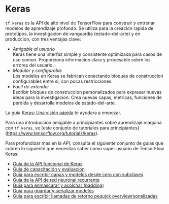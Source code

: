 # Keras

`tf.keras` es la API de alto nivel de TensorFlow para construir y entrenar modelos de aprendizaje profundo. Se utiliza para la creacion rapida de prototipos, la investigacion de vanguardia (estado-del-arte) y en produccion, con tres ventajas clave:

-   *Amigable al usuario*<br> Keras tiene una interfaz simple y consistente optimizada para casos de uso comun. Proporciona informacion clara y procesable sobre los errores del usuario.
-   *Modular y configurable*<br> Los modelos en Keras se fabrican conectando bloques de construccion configurables entre si, con pocas restricciones.
-   *Facil de extender*<br> Escribir bloques de construccion personalizados para expresar nuevas ideas para la investigacion. Crea nuevas capas, metricas, funciones de perdida y desarrolla modelos de estado-del-arte.

La guia [Keras: Una visión aápida](./overview.ipynb) te ayudara a empezar.

Para una introduccion amigable a principiantes sobre aprendizaje maquina con `tf.keras`, ve [este conjunto de tutoriales para principiantes] (https://www.tensorflow.org/tutorials/keras).

Para profundizar mas en la API, consulta el siguiente conjunto de guías que cubren lo siguiente que necesitas saber como super usuario de TensorFlow Keras:

-   [Guía de la API funcional de Keras](./functional.ipynb)
-   [Guia de capacitación y evaluacion](./train_and_evaluate.ipynb)
-   [Guia para escribir capas y modelos desde cero con subclases](./custom_layers_and_models.ipynb)
-   [Guia de la API de red neuronal recurrente](./rnn.ipynb)
-   [Guía para enmascarar y acolchar (padding)](./masking_and_padding.ipynb)
-   [Guia para guardar y serializar modelos](./save_and_serialize.ipynb)
-   [Guia para escribir llamadas de retorno pequick overviewrsonalizadas](./custom_callback.ipynb)
